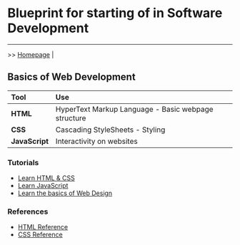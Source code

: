 # Blueprint for starting of in Software Development

---

\>\> [Homepage](./index.md) | <!-- \>\> [](#) -->

## Basics of Web Development

| Tool           | Use                                                 |
| :------------- | :-------------------------------------------------- |
| **HTML**       | HyperText Markup Language - Basic webpage structure |
| **CSS**        | Cascading StyleSheets - Styling                     |
| **JavaScript** | Interactivity on websites                           |

### Tutorials

- [Learn HTML & CSS](https://marksheet.io/)
- [Learn JavaScript](https://jgthms.com/javascript-in-14-minutes/)
- [Learn the basics of Web Design](https://jgthms.com/web-design-in-4-minutes/)

### References

- [HTML Reference](https://htmlreference.io)
- [CSS Reference](https://cssreference.io/)
